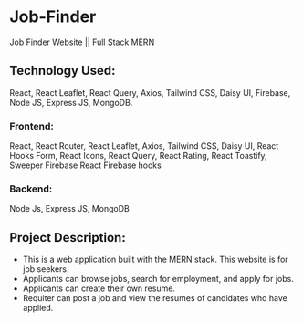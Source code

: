 # Job-Finder
Job Finder Website || Full Stack MERN

## Technology Used:
React, React Leaflet, React Query, Axios, Tailwind CSS, Daisy UI, Firebase, Node JS, Express JS, MongoDB.

### Frontend:
React, React Router, React Leaflet, Axios, Tailwind CSS, Daisy UI, React Hooks Form, React Icons, React Query, React Rating, React Toastify, Sweeper Firebase
React Firebase hooks
<br>
### Backend:
Node Js, Express JS, MongoDB

## Project Description:
* This is a web application built with the MERN stack. This website is for job seekers.
* Applicants can browse jobs, search for employment, and apply for jobs.
* Applicants can create their own resume. 
* Requiter can post a job and view the resumes of candidates who have applied.
